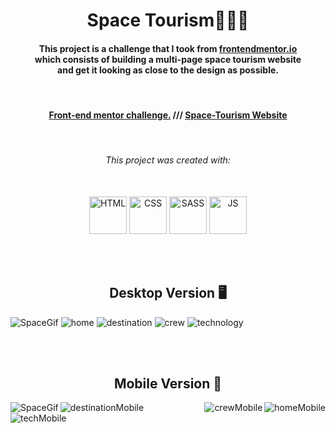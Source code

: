 <h1 align="center">Space Tourism🚀👨‍🚀</h1>

<h4 align="center">
    This project is a challenge that I took from <a href="https://www.frontendmentor.io/challenges/space-tourism-multipage-website-gRWj1URZ3">frontendmentor.io </a><br>which consists of building a multi-page space tourism website<br> and get it looking as close to the design as possible.
</h4>

<br>

<h4 align = "center">
    <a align="center" href="https://www.frontendmentor.io/challenges/space-tourism-multipage-website-gRWj1URZ3/hub/responsive-multipage-website-created-with-html-sass-js-5OgOGVz5Y7">Front-end mentor challenge.</a> /// <a href="https://gustavojuvino.github.io/Space-Tourism/">Space-Tourism Website</a>
</h4>

<br>

<h6 align="center"> This project was created with:</h6>
<br>
 <div align="center">
  <img src="https://cdn.jsdelivr.net/gh/devicons/devicon/icons/html5/html5-plain.svg" width=60px height=60px alt="HTML"/>
  <img src="https://cdn.jsdelivr.net/gh/devicons/devicon/icons/css3/css3-plain.svg"  width=60px height=60px alt="CSS"/>
  <img src="https://cdn.jsdelivr.net/gh/devicons/devicon/icons/sass/sass-original.svg" width=60px height=60px alt="SASS"/>
  <img src="https://cdn.jsdelivr.net/gh/devicons/devicon/icons/javascript/javascript-plain.svg" width=60px height=60px alt="JS"/>
 </div>

<br><br>

<!-- Desktop -->
<h2 align="center">Desktop Version 🖥️</h2>
<img src="./github-imgs/space.gif" title="SpaceGif">
<img src="./github-imgs/home.png" title="home">
<img src="./github-imgs/destination.png" title="destination">
<img src="./github-imgs/crew.png" title="crew">
<img src="./github-imgs/technology.png" title="technology">

<br><br>

<h2 align="center">Mobile Version 📱</h2>
<img align="left" src="./github-imgs/spaceresponsive.gif" title="SpaceGif">
<img align="right" src="./github-imgs/responsive/homeResponsive.png" title="homeMobile">
<img align="left" src="./github-imgs/responsive/destinationResponsive.png" title="destinationMobile">
<img align="right" src="./github-imgs/responsive/crewResponsive.png" title="crewMobile">
<img align="left" src="./github-imgs/responsive/techResponsive.png" title="techMobile">

<!--Made By Gustavo J. Souza -->

